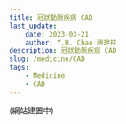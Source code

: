 ```yaml
---
title: 冠狀動脈疾病 CAD
last_update: 
    date: 2023-03-21
    author: Y.H. Chao 趙玴祥
description: 冠狀動脈疾病 CAD
slug: /medicine/CAD
tags:
    - Medicine
    - CAD
---
```

(網站建置中)